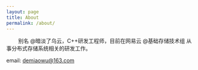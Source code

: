```yaml
---
layout: page
title: About
permalink: /about/
---
```


&nbsp;&nbsp;&nbsp;&nbsp;&nbsp;&nbsp;&nbsp;&nbsp;别名 @暗淡了乌云，C++研发工程师，目前在网易云 @基础存储技术组 从事分布式存储系统相关的研发工作。

email: demiaowu@163.com
